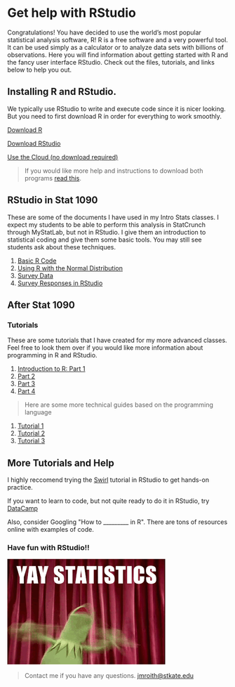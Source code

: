 # Get help with RStudio

Congratulations! You have decided to use the world’s most popular statistical analysis software, R! R is a free software and a very powerful tool. It can be used simply as a calculator or to analyze data sets with billions of observations. Here you will find information about getting started with R and the fancy user interface RStudio. Check out the files, tutorials, and links below to help you out.

## Installing R and RStudio.

We typically use RStudio to write and execute code since it is nicer looking. But you need to first download R in order for everything to work smoothly.

[Download R](https://www.r-project.org/)

[Download RStudio](https://www.rstudio.com/)

[Use the Cloud (no download required)](https://rstudio.cloud/)


> If you would like more help and instructions to download both programs [read this](R_download_data_importing.pdf).

## RStudio in Stat 1090

These are some of the documents I have used in my Intro Stats classes. I expect my students to be able to perform this analysis in StatCrunch through MyStatLab, but not in RStudio. I give them an introduction to statistical coding and give them some basic tools. You may still see students ask about these techniques.

1. [Basic R Code](BasicRcode.pdf)
2. [Using R with the Normal Distribution](Rnormal.pdf)
3. [Survey Data](responses.csv)
4. [Survey Responses in RStudio](SurveyResponses.RData)

## After Stat 1090

### Tutorials
These are some tutorials that I have created for my more advanced classes. Feel free to look them over if you would like more  information about programming in R and RStudio.

1. [Introduction to R: Part 1](IntroR1_F18.pdf)
2. [Part 2](IntroR2.pdf)
3. [Part 3](IntroR3.pdf)
4. [Part 4](IntroR4.pdf)

> Here are some more technical guides based on the programming language
1. [Tutorial 1](RTutorial_1.pdf)
2. [Tutorial 2](RTutorial_2.pdf)
3. [Tutorial 3](RTutorial_3.pdf)

## More Tutorials and Help

I highly reccomend trying the [Swirl](http://swirlstats.com/) tutorial in RStudio to get hands-on practice.

If you want to learn to code, but not quite ready to do it in RStudio, try [DataCamp](https://www.datacamp.com/courses/free-introduction-to-r)

Also, consider Googling "How to _________ in R". There are tons of resources online with examples of code.



### Have fun with RStudio!!
![WoHoo!](kermit_statistics.gif)

> Contact me if you have any questions. jmroith@stkate.edu
